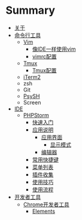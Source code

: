 # Summary

* [关于](README.md)
* [命令行工具](chapter1.md)
  * [Vim](vim.md)
    * [像IDE一样使用vim](像ide一样使用vim.md)
    * [vimrc配置](vimrc配置.md)
  * [Tmux](tmux.md)
    * [Tmux配置](tmux配置.md)
  * [iTerm2](it.md)
  * zsh
  * Git
  * [PsySH](psysh.md)
  * Screen
* [IDE](ide.md)
  * [PHPStorm](phpstorm.md)
    * [快速入门](快速入门.md)
    * [应用说明](应用说明.md)
      * [应用界面](应用说明/应用界面.md)
        * [显示模式](应用说明/应用界面/显示模式.md)
      * [编辑器](应用说明/编辑器.md)
    * [常用快捷键](常用快捷键.md)
    * [菜单列表](菜单列表.md)
    * [插件收集](插件收集.md)
    * [使用技巧](应用说明/使用技巧.md)
    * [使用流程](使用流程.md)
* [开发者工具](开发者工具.md)
  * [Chrome开发者工具](开发者工具/chrome.md)
    * [Elements](开发者工具/chrome/elements.md)

